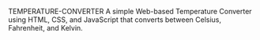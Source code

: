 TEMPERATURE-CONVERTER
A simple Web-based Temperature Converter using HTML, CSS, and JavaScript that converts between Celsius, Fahrenheit, and Kelvin.
